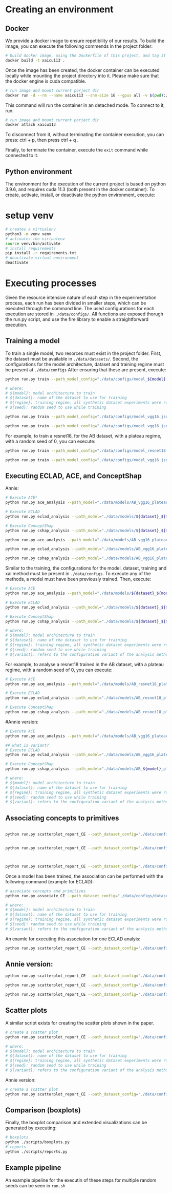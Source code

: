 # Creating an environment

## Docker

We provide a docker image to ensure repetibility of our results.
To build the image, you can execute the following commends in the project folder:

```bash
# build docker image, using the Dockerfile of this project, and tag it as xaicu113
docker build -t xaicu113 .
```

Once the image has been created, the docker container can be executed locally while mounting the project directory into it. Please make sure that the docker engine is cuda compatible.

```bash
# run image and mount current porject dir
docker run -d --rm --name xaicu113 --shm-size 1G --gpus all -v $(pwd):/home/testbench_xai xaicu113 bash
```

This command will run the container in an detached mode. To connect to it, run:

```bash
# run image and mount current porject dir
docker attach xaicu113
```

To disconnect from it, without terminating the container execution, you can press: 
ctrl + p, then press ctrl + q .

Finally, to terminate the container, execute the ```exit``` command while connected to it.

## Python environment

The environment for the execution of the current project is based on python 3.9.6, and requires cuda 11.3 (both present in the docker container). To create, activate, install, or deactivate the python environment, execute:

# setup venv
```bash
# creates a virtualenv
python3 -m venv venv
# activates the virtualenv
source venv/bin/activate
# install requirements
pip install -r requirements.txt
# deactivate virtual environment
deactivate
```

# Executing processes

Given the resource intensive nature of each step in the experimentation process, each run has been divided in smaller steps, which can be executed through the command line. The used configurations for each execution are stored in ```./data/configs/```. All functions are exposed thorugh the run.py script, and use the fire library to enable a straightforward execution.

## Training a model

To train a single model, two resorces must exist in the project folder.
First, the dataset must be available in ```./data/datasets/```.
Second, the configurations for the model architecture, dataset and training regime must be present at ```./data/configs```
After ensuring that these are present, execute:

```bash
python run.py train --path_model_config="./data/configs/model_${model}.json" --path_dataset_config="./data/configs/dataset_${dataset}.json" --path_training_config="./data/configs/training_${regime}.json" --path_output="./data/models/${dataset}_${model}_${regime}_${seed}" --seed=${seed} 2>&1 | tee -a "./data/logs/training_${dataset}_${model}_${regime}_${seed}.txt"

# where:
# ${model}: model architecture to train
# ${dataset}: name of the dataset to use for training
# ${regime}: training regime, all synthetic dataset experiments were run with the plateau (reduce on plateau) training regime.
# ${seed}: random seed to use while training
```

```bash
python run.py train --path_model_config="./data/configs/model_vgg16.json" --path_dataset_config="./data/configs/dataset_AB.json" --path_training_config="./data/configs/training_plateau.json" --path_output="./data/models/AB_vgg16_plateau_0" --seed=0 2>&1 | tee -a "./data/logs/training_${dataset}_vgg16_plateau_0.txt"
```

```bash
python run.py train --path_model_config="./data/configs/model_vgg16.json" --path_dataset_config="./data/configs/dataset_AB.json" --path_training_config="./data/configs/training_plateaufast.json" --path_output="./data/models/AB_vgg16_plateaufast_0" --seed=0 2>&1 | tee -a "./data/logs/training_${dataset}_vgg16_plateaufast_0.txt"
```


For example, to train a resnet18, for the AB dataset, with a plateau regime, with a random seed of 0, you can execute:

```bash
python run.py train --path_model_config="./data/configs/model_resnet18.json" --path_dataset_config="./data/configs/dataset_AB.json" --path_training_config="./data/configs/training_plateau.json" --path_output="./data/models/AB_resnet18_plateau_0" --seed=0 2>&1 | tee -a "./data/logs/training_AB_resnet18_plateau_0.txt"
```

```bash
python run.py train --path_model_config="./data/configs/model_vgg16.json" --path_dataset_config="./data/configs/dataset_AB.json" --path_training_config="./data/configs/training_plateau.json" --path_output="./data/models/AB_vgg_16_plateau_1" --seed=1 2>&1 | tee -a "./data/logs/training_AB_vgg16_plateau_1.txt"
```

## Executing ECLAD, ACE, and ConceptShap

Annie:
```bash
# Execute ACE* 
python run.py ace_analysis --path_model="./data/models/AB_vgg16_plateaufast_0" --path_output="./data/results/ace_AB_vgg16_plateaufast_0" --path_ace_config="./data/configs/ace_default.json" --seed=0 2>&1 | tee -a "./data/logs/ace_AB_vgg16_plateaufast_0.txt"

# Execute ECLAD
python run.py eclad_analysis --path_model="./data/models/${dataset}_${model}_${regime}_${seed}" --path_output="./data/results/eclad_${dataset}_${model}_${regime}_${seed}_${variant}" --path_eclad_config="./data/configs/eclad_${variant}.json" --seed=${seed} 2>&1 | tee -a "./data/logs/eclad_${dataset}_${model}_${regime}_${seed}_${variant}.txt"

# Execute ConceptShap
python run.py cshap_analysis --path_model="./data/models/${dataset}_${model}_${regime}_${seed}" --path_output="./data/results/cshap_${dataset}_${model}_${regime}_${seed}_${variant}" --path_cshap_config="./data/configs/cshap_${variant}.json" --seed=${seed} 2>&1 | tee -a "./data/logs/cshap_${dataset}_${model}_${regime}_${seed}_${variant}.txt"
```


```bash
python run.py ace_analysis --path_model="./data/models/AB_vgg16_plateaufast_0" --path_output="./data/results/ace_AB_vgg16_plateaufast_0" --path_ace_config="./data/configs/ace_default.json" --seed=0 2>&1 | tee -a "./data/logs/ace_AB_vgg16_plateaufast_0.txt"

python run.py eclad_analysis --path_model="./data/models/AB_vgg16_plateaufast_0" --path_output="./data/results/eclad_AB_vgg16_plateaufast_0" --path_eclad_config="./data/configs/eclad_default.json" --seed=0 2>&1 | tee -a "./data/logs/eclad_AB_vgg16_plateaufast_0.txt"

python run.py cshap_analysis --path_model="./data/models/AB_vgg16_plateaufast_0" --path_output="./data/results/cshap_AB_vgg16_plateaufast_0" --path_cshap_config="./data/configs/cshap_default.json" --seed=0 2>&1 | tee -a "./data/logs/cshap_AB_vgg16_plateaufast_0.txt"
```

Similar to the training, the configurations for the model, dataset, training and xai method must be present in ```./data/configs```.
To execute any of the methods, a model must have been previously trained. Then, execute:

```bash
# Execute ACE 
python run.py ace_analysis --path_model="./data/models/${dataset}_${model}_${regime}_${seed}" --path_output="./data/results/ace_${dataset}_${model}_${regime}_${seed}" --path_ace_config="./data/configs/ace_default.json" --seed=${seed} 2>&1 | tee -a "./data/logs/ace_${dataset}_${model}_${regime}_${seed}.txt"

# Execute ECLAD
python run.py eclad_analysis --path_model="./data/models/${dataset}_${model}_${regime}_${seed}" --path_output="./data/results/eclad_${dataset}_${model}_${regime}_${seed}_${variant}" --path_eclad_config="./data/configs/eclad_${variant}.json" --seed=${seed} 2>&1 | tee -a "./data/logs/eclad_${dataset}_${model}_${regime}_${seed}_${variant}.txt"

# Execute ConceptShap
python run.py cshap_analysis --path_model="./data/models/${dataset}_${model}_${regime}_${seed}" --path_output="./data/results/cshap_${dataset}_${model}_${regime}_${seed}_${variant}" --path_cshap_config="./data/configs/cshap_${variant}.json" --seed=${seed} 2>&1 | tee -a "./data/logs/cshap_${dataset}_${model}_${regime}_${seed}_${variant}.txt"

# where:
# ${model}: model architecture to train
# ${dataset}: name of the dataset to use for training
# ${regime}: training regime, all synthetic dataset experiments were run with the plateau (reduce on plateau) training regime.
# ${seed}: random seed to use while training
# ${variant}: refers to the configuration variant of the analysis method
```

For example, to analyse a resnet18 trained in the AB dataset, with a plateau regime, with a random seed of 0, you can execute:

```bash
# Execute ACE 
python run.py ace_analysis --path_model="./data/models/AB_resnet18_plateau_0" --path_output="./data/results/ace_AB_resnet18_plateau_0" --path_ace_config="./data/configs/ace_default.json" --seed=0 2>&1 | tee -a "./data/logs/ace_AB_resnet18_plateau_0.txt"

# Execute ECLAD
python run.py eclad_analysis --path_model="./data/models/AB_resnet18_plateau_0" --path_output="./data/results/eclad_AB_resnet18_plateau_0_${variant}" --path_eclad_config="./data/configs/eclad_n10s.json" --seed=0 2>&1 | tee -a "./data/logs/eclad_AB_resnet18_plateau_0_n10s.txt"

# Execute ConceptShap
python run.py cshap_analysis --path_model="./data/models/AB_resnet18_plateau_0" --path_output="./data/results/cshap_AB_resnet18_plateau_0_${variant}" --path_cshap_config="./data/configs/cshap_L7.json" --seed=0 2>&1 | tee -a "./data/logs/cshap_AB_resnet18_plateau_0_L7.txt"
```


#Annie version: 
```bash
# Execute ACE 
python run.py ace_analysis --path_model="./data/models/AB_vgg16_plateaufast_0" --path_output="./data/results/ace_AB_vgg16_plateaufast_0" --path_ace_config="./data/configs/ace_default.json" --seed=0 2>&1 | tee -a "./data/logs/ace_AB_vgg16_plateaufast_0.txt"

## what is variant? 
# Execute ECLAD
python run.py eclad_analysis --path_model="./data/models/AB_vgg16_plateaufast_0" --path_output="./data/results/eclad_AB_vgg16_plateaufast_${seed}_${variant}" --path_eclad_config="./data/configs/eclad_${variant}.json" --seed=${seed} 2>&1 | tee -a "./data/logs/eclad_AB_${model}_plateaufast_${seed}_${variant}.txt"

# Execute ConceptShap
python run.py cshap_analysis --path_model="./data/models/AB_${model}_plateaufast_${seed}" --path_output="./data/results/cshap_${dataset}_${model}_${regime}_${seed}_${variant}" --path_cshap_config="./data/configs/cshap_${variant}.json" --seed=${seed} 2>&1 | tee -a "./data/logs/cshap_${dataset}_${model}_${regime}_${seed}_${variant}.txt"

# where:
# ${model}: model architecture to train
# ${dataset}: name of the dataset to use for training
# ${regime}: training regime, all synthetic dataset experiments were run with the plateau (reduce on plateau) training regime.
# ${seed}: random seed to use while training
# ${variant}: refers to the configuration variant of the analysis method
```



## Associating concepts to primitives 

```bash

python run.py scatterplot_report_CE --path_dataset_config="./data/configs/dataset_AB.json" --path_model="./data/models/AB_resnet18_plateau_0" --path_output="./data/reports/cshap_AB_resnet18_plateau_0_n10s" --path_analysis="./data/results/cshap_AB_resnet18_plateau_0_n10s" --path_association="data/association/cshap_AB_resnet18_plateau_0_n10s" 2>&1 | tee -a "./data/logs/cshap_reports_AB_resnet18_plateau_0_n10s.txt"


python run.py scatterplot_report_CE --path_dataset_config="./data/configs/dataset_AB.json" --path_model="./data/models/AB_vgg16_plateaufast_0" --path_output="./data/reports/ace_AB_vgg16_plateaufast_0" --path_analysis="./data/results/ace_AB_vgg16_plateaufast_0" --path_association="data/association/ace_AB_vgg16_plateaufast_0" 2>&1 | tee -a "./data/logs/ace_reports_AB_vgg16_plateaufast_0.txt"



python run.py scatterplot_report_CE --path_dataset_config="./data/configs/dataset_AB.json" --path_model="./data/models/AB_vgg16_plateaufast_0" --path_output="./data/association/ace_AB_vgg16_plateaufast_0" --path_analysis="./data/results/ace_AB_vgg16_plateaufast_0" --force=True 2>&1 | tee -a "./data/logs/ace_association_AB_vgg16_plateaufast_0.txt"
```

Once a model has been trained, the association can be performed with the following command (example for ECLAD):

```bash
# associate concepts and primitives
python run.py associate_CE --path_dataset_config="./data/configs/dataset_${dataset}.json" --path_model="./data/models/${dataset}_${model}_${regime}_${seed}" --path_output="./data/association/eclad_${dataset}_${model}_${regime}_${seed}_${variant}" --path_analysis="./data/results/eclad_${dataset}_${model}_${regime}_${seed}_${variant}" --force=True 2>&1 | tee -a "./data/logs/eclad_association_${dataset}_${model}_${regime}_${seed}_${variant}.txt"

# where:
# ${model}: model architecture to train
# ${dataset}: name of the dataset to use for training
# ${regime}: training regime, all synthetic dataset experiments were run with the plateau (reduce on plateau) training regime.
# ${seed}: random seed to use while training
# ${variant}: refers to the configuration variant of the analysis method
```

An examle for executing this association for one ECLAD analyis:

```bash
python run.py scatterplot_report_CE --path_dataset_config="./data/configs/dataset_AB.json" --path_model="./data/models/AB_resnet18_plateau_0" --path_output="./data/reports/cshap_AB_resnet18_plateau_0_n10s" --path_analysis="./data/results/cshap_AB_resnet18_plateau_0_n10s" --path_association="data/association/cshap_AB_resnet18_plateau_0_n10s" 2>&1 | tee -a "./data/logs/cshap_reports_AB_resnet18_plateau_0_n10s.txt"
```

## Annie version:
```bash
python run.py scatterplot_report_CE --path_dataset_config="./data/configs/dataset_AB.json" --path_model="./data/models/AB_vgg16_plateaufast_0" --path_output="./data/reports/ace_AB_vgg16_plateaufast_0" --path_analysis="./data/results/ace_AB_vgg16_plateaufast_0" --force=True 2>&1 | tee -a "./data/logs/ace_reports_AB_vgg16_plateaufast_0.txt"
```

```bash
python run.py scatterplot_report_CE --path_dataset_config="./data/configs/dataset_AB.json" --path_model="./data/models/AB_vgg16_plateaufast_0" --path_output="./data/reports/ace_AB_vgg16_plateaufast_0" --path_analysis="./data/results/ace_AB_vgg16_plateaufast_0" 2>&1 | tee -a "./data/logs/ace_reports_AB_vgg16_plateaufast_0.txt"

python run.py scatterplot_report_CE --path_dataset_config="./data/configs/dataset_AB.json" --path_model="./data/models/AB_vgg16_plateaufast_0" --path_output="./data/reports/ace_AB_vgg16_plateaufast_0" --path_analysis="./data/results/ace_AB_vgg16_plateaufast_0" --path_association="data/association/ace_AB_vgg16_plateaufast_0_" 2>&1 | tee -a "./data/logs/ace_reports_AB_vgg16_plateaufast_0.txt"
```


## Scatter plots

A similar script exists for creating the scatter plots shown in the paper.

```bash
# create a scatter plot
python run.py scatterplot_report_CE --path_dataset_config="./data/configs/dataset_${dataset}.json" --path_model="./data/models/${dataset}_${model}_${regime}_${seed}" --path_output="./data/reports/eclad_${dataset}_${model}_${regime}_${seed}_${variant}" --path_analysis="./data/results/eclad_${dataset}_${model}_${regime}_${seed}_${variant}" --path_association="data/association/eclad_${dataset}_${model}_${regime}_${seed}_${variant}" 2>&1 | tee -a "./data/logs/eclad_reports_${dataset}_${model}_${regime}_${seed}_${variant}.txt"

# where:
# ${model}: model architecture to train
# ${dataset}: name of the dataset to use for training
# ${regime}: training regime, all synthetic dataset experiments were run with the plateau (reduce on plateau) training regime.
# ${seed}: random seed to use while training
# ${variant}: refers to the configuration variant of the analysis method
```
Annie version:
```bash
# create a scatter plot
python run.py scatterplot_report_CE --path_dataset_config="./data/configs/dataset_AB.json" --path_model="./data/models/AB_vgg16_plateaufast_0" --path_output="./data/reports/ace_AB_vgg16_plateaufast_0" --path_analysis="./data/results/ace_${dataset}_vgg16_plateaufast_0" --path_association="data/association/ace_AB_vgg16_plateaufast_0" 2>&1 | tee -a "./data/logs/ace_reports_AB_vgg16_plateaufast_0.txt"

```

## Comparison (boxplots)

Finally, the boxplot comparison and extended visualizations can be generated by executing:

```bash
# boxplots
python ./scripts/boxplots.py
# reports
python ./scripts/reports.py
```

## Example pipeline

An example pipeline for the executin of these steps for multiple random seeds can be seen in ```run.sh```
